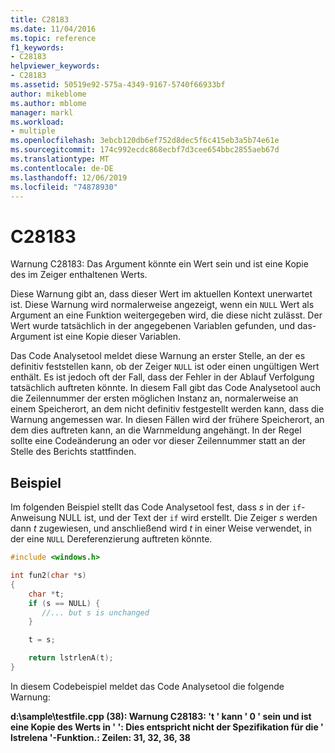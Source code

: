 ```yaml
---
title: C28183
ms.date: 11/04/2016
ms.topic: reference
f1_keywords:
- C28183
helpviewer_keywords:
- C28183
ms.assetid: 50519e92-575a-4349-9167-5740f66933bf
author: mikeblome
ms.author: mblome
manager: markl
ms.workload:
- multiple
ms.openlocfilehash: 3ebcb120db6ef752d8dec5f6c415eb3a5b74e61e
ms.sourcegitcommit: 174c992ecdc868ecbf7d3cee654bbc2855aeb67d
ms.translationtype: MT
ms.contentlocale: de-DE
ms.lasthandoff: 12/06/2019
ms.locfileid: "74878930"
---
```

# <a name="c28183"></a>C28183
Warnung C28183: Das Argument könnte ein Wert sein und ist eine Kopie des im Zeiger enthaltenen Werts.

 Diese Warnung gibt an, dass dieser Wert im aktuellen Kontext unerwartet ist. Diese Warnung wird normalerweise angezeigt, wenn ein `NULL` Wert als Argument an eine Funktion weitergegeben wird, die diese nicht zulässt. Der Wert wurde tatsächlich in der angegebenen Variablen gefunden, und das-Argument ist eine Kopie dieser Variablen.

 Das Code Analysetool meldet diese Warnung an erster Stelle, an der es definitiv feststellen kann, ob der Zeiger `NULL` ist oder einen ungültigen Wert enthält. Es ist jedoch oft der Fall, dass der Fehler in der Ablauf Verfolgung tatsächlich auftreten könnte. In diesem Fall gibt das Code Analysetool auch die Zeilennummer der ersten möglichen Instanz an, normalerweise an einem Speicherort, an dem nicht definitiv festgestellt werden kann, dass die Warnung angemessen war. In diesen Fällen wird der frühere Speicherort, an dem dies auftreten kann, an die Warnmeldung angehängt. In der Regel sollte eine Codeänderung an oder vor dieser Zeilennummer statt an der Stelle des Berichts stattfinden.

## <a name="example"></a>Beispiel
 Im folgenden Beispiel stellt das Code Analysetool fest, dass *s* in der `if`-Anweisung NULL ist, und der Text der `if` wird erstellt. Die Zeiger *s* werden dann *t* zugewiesen, und anschließend wird *t* in einer Weise verwendet, in der eine `NULL` Dereferenzierung auftreten könnte.

```cpp
#include <windows.h>

int fun2(char *s)
{
    char *t;
    if (s == NULL) {
       //... but s is unchanged
    }

    t = s;

    return lstrlenA(t);
}
```

 In diesem Codebeispiel meldet das Code Analysetool die folgende Warnung:

 **d:\sample\testfile.cpp (38): Warnung C28183: 't ' kann ' 0 ' sein und ist eine Kopie des Werts in ' ': Dies entspricht nicht der Spezifikation für die ' lstrelena '-Funktion.: Zeilen: 31, 32, 36, 38**
